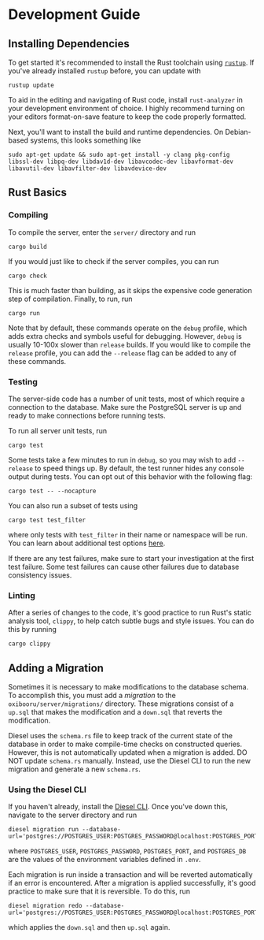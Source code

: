 # Development Guide
## Installing Dependencies
To get started it's recommended to install the Rust toolchain using [`rustup`](https://www.rust-lang.org/tools/install). If you've already installed `rustup` before, you can update with
```console
rustup update
```
To aid in the editing and navigating of Rust code, install `rust-analyzer` in your development environment of choice. I highly recommend turning on your editors format-on-save feature to keep the code properly formatted.

Next, you'll want to install the build and runtime dependencies. On Debian-based systems, this looks something like
```console
sudo apt-get update && sudo apt-get install -y clang pkg-config libssl-dev libpq-dev libdav1d-dev libavcodec-dev libavformat-dev libavutil-dev libavfilter-dev libavdevice-dev
```

## Rust Basics
### Compiling
To compile the server, enter the `server/` directory and run
```console
cargo build
```
If you would just like to check if the server compiles, you can run
```console
cargo check
```
This is much faster than building, as it skips the expensive code generation step of compilation. Finally, to run, run
```console
cargo run
```
Note that by default, these commands operate on the `debug` profile, which adds extra checks and symbols useful for debugging. However, `debug` is usually 10-100x slower than `release` builds. If you would like to compile the `release` profile, you can add the `--release` flag can be added to any of these commands.

### Testing
The server-side code has a number of unit tests, most of which require a connection to the database. Make sure the PostgreSQL server is up and ready to make connections before running tests.

To run all server unit tests, run
```console
cargo test
```
Some tests take a few minutes to run in `debug`, so you may wish to add `--release` to speed things up. By default, the test runner hides any console output during tests. You can opt out of this behavior with the following flag:
```console
cargo test -- --nocapture
```
You can also run a subset of tests using
```console
cargo test test_filter
```
where only tests with `test_filter` in their name or namespace will be run. You can learn about additional test options [here](https://doc.rust-lang.org/cargo/commands/cargo-test.html).

If there are any test failures, make sure to start your investigation at the first test failure. Some test failures can cause other failures due to database consistency issues.

### Linting
After a series of changes to the code, it's good practice to run Rust's static analysis tool, `clippy`, to help catch subtle bugs and style issues. You can do this by running
```console
cargo clippy
```

## Adding a Migration
Sometimes it is necessary to make modifications to the database schema. To accomplish this, you must add a *migration* to the `oxibooru/server/migrations/` directory. These migrations consist of a `up.sql` that makes the modification and a `down.sql` that reverts the modification.

Diesel uses the `schema.rs` file to keep track of the current state of the database in order to make compile-time checks on constructed queries. However, this is not automatically updated when a migration is added. DO NOT update `schema.rs` manually. Instead, use the Diesel CLI to run the new migration and generate a new `schema.rs`.

### Using the Diesel CLI
If you haven't already, install the [Diesel CLI](https://diesel.rs/guides/getting-started.html#installing-diesel-cli). Once you've down this, navigate to the server directory and run
```console
diesel migration run --database-url='postgres://POSTGRES_USER:POSTGRES_PASSWORD@localhost:POSTGRES_PORT/POSTGRES_DB'
```
where `POSTGRES_USER`, `POSTGRES_PASSWORD`, `POSTGRES_PORT`, and `POSTGRES_DB` are the values of the environment variables defined in `.env`.

Each migration is run inside a transaction and will be reverted automatically if an error is encountered. After a migration is applied successfully, it's good practice to make sure that it is reversible. To do this, run
```console
diesel migration redo --database-url='postgres://POSTGRES_USER:POSTGRES_PASSWORD@localhost:POSTGRES_PORT/POSTGRES_DB'
```
which applies the `down.sql` and then `up.sql` again.